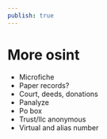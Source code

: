 ```yaml
---
publish: true
---
```

# More osint

- Microfiche
- Paper records?
- Court, deeds, donations
- Panalyze
- Po box
- Trust/llc anonymous
- Virtual and alias number